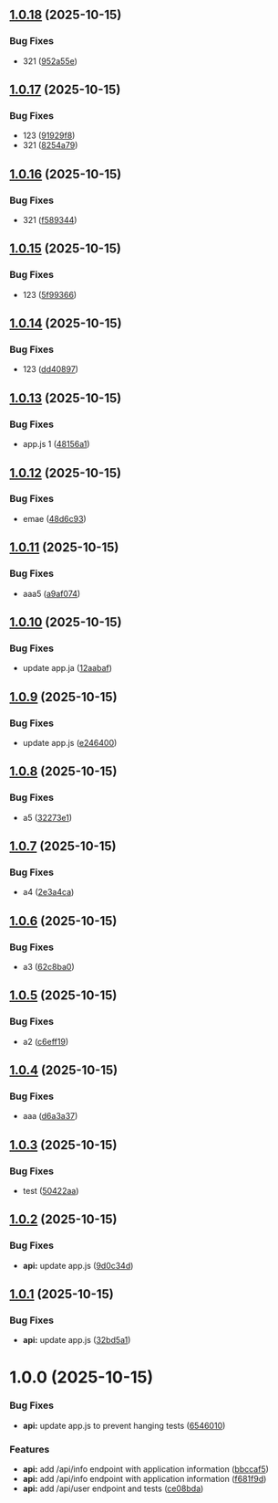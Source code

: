 ## [1.0.18](https://github.com/PapaIPapa/ci-cd-pipeline-project/compare/v1.0.17...v1.0.18) (2025-10-15)


### Bug Fixes

* 321 ([952a55e](https://github.com/PapaIPapa/ci-cd-pipeline-project/commit/952a55ef38bae2d5000d32bf9ddba00d24b8503e))

## [1.0.17](https://github.com/PapaIPapa/ci-cd-pipeline-project/compare/v1.0.16...v1.0.17) (2025-10-15)


### Bug Fixes

* 123 ([91929f8](https://github.com/PapaIPapa/ci-cd-pipeline-project/commit/91929f8d8e3026275a272257a5372b48c3ca00c8))
* 321 ([8254a79](https://github.com/PapaIPapa/ci-cd-pipeline-project/commit/8254a792277ebe3d179bc999a58706b33b7908ad))

## [1.0.16](https://github.com/PapaIPapa/ci-cd-pipeline-project/compare/v1.0.15...v1.0.16) (2025-10-15)


### Bug Fixes

* 321 ([f589344](https://github.com/PapaIPapa/ci-cd-pipeline-project/commit/f589344507241be91434c5bc5a14a543bd14756b))

## [1.0.15](https://github.com/PapaIPapa/ci-cd-pipeline-project/compare/v1.0.14...v1.0.15) (2025-10-15)


### Bug Fixes

* 123 ([5f99366](https://github.com/PapaIPapa/ci-cd-pipeline-project/commit/5f993660f10df28fd617d5ee572b6cf513e4589d))

## [1.0.14](https://github.com/PapaIPapa/ci-cd-pipeline-project/compare/v1.0.13...v1.0.14) (2025-10-15)


### Bug Fixes

* 123 ([dd40897](https://github.com/PapaIPapa/ci-cd-pipeline-project/commit/dd40897dd5628fdd2f9db6e390a446c20de7070a))

## [1.0.13](https://github.com/PapaIPapa/ci-cd-pipeline-project/compare/v1.0.12...v1.0.13) (2025-10-15)


### Bug Fixes

* app.js 1 ([48156a1](https://github.com/PapaIPapa/ci-cd-pipeline-project/commit/48156a138f6e9712fcc8109fc6f6c7b90f1f4077))

## [1.0.12](https://github.com/PapaIPapa/ci-cd-pipeline-project/compare/v1.0.11...v1.0.12) (2025-10-15)


### Bug Fixes

* emae ([48d6c93](https://github.com/PapaIPapa/ci-cd-pipeline-project/commit/48d6c933c46c29bd8401e808d36ebfd650c7bbaa))

## [1.0.11](https://github.com/PapaIPapa/ci-cd-pipeline-project/compare/v1.0.10...v1.0.11) (2025-10-15)


### Bug Fixes

* aaa5 ([a9af074](https://github.com/PapaIPapa/ci-cd-pipeline-project/commit/a9af07414831aba3b247f4f9f2eb7439dbef4a9b))

## [1.0.10](https://github.com/PapaIPapa/ci-cd-pipeline-project/compare/v1.0.9...v1.0.10) (2025-10-15)


### Bug Fixes

* update app.ja ([12aabaf](https://github.com/PapaIPapa/ci-cd-pipeline-project/commit/12aabafb7d8f96ae8df22f6904b3d702d919fa8e))

## [1.0.9](https://github.com/PapaIPapa/ci-cd-pipeline-project/compare/v1.0.8...v1.0.9) (2025-10-15)


### Bug Fixes

* update app.js ([e246400](https://github.com/PapaIPapa/ci-cd-pipeline-project/commit/e246400f8a2d142c11811250d60d1f1ac800c17a))

## [1.0.8](https://github.com/PapaIPapa/ci-cd-pipeline-project/compare/v1.0.7...v1.0.8) (2025-10-15)


### Bug Fixes

* a5 ([32273e1](https://github.com/PapaIPapa/ci-cd-pipeline-project/commit/32273e1b601859eb4e5c6d1f4e06999f82a71a68))

## [1.0.7](https://github.com/PapaIPapa/ci-cd-pipeline-project/compare/v1.0.6...v1.0.7) (2025-10-15)


### Bug Fixes

* a4 ([2e3a4ca](https://github.com/PapaIPapa/ci-cd-pipeline-project/commit/2e3a4ca8faa11cc4c327bcba8d0a624d542050ef))

## [1.0.6](https://github.com/PapaIPapa/ci-cd-pipeline-project/compare/v1.0.5...v1.0.6) (2025-10-15)


### Bug Fixes

* a3 ([62c8ba0](https://github.com/PapaIPapa/ci-cd-pipeline-project/commit/62c8ba0054c436f9d9f67bd4261533f22ed383b2))

## [1.0.5](https://github.com/PapaIPapa/ci-cd-pipeline-project/compare/v1.0.4...v1.0.5) (2025-10-15)


### Bug Fixes

* a2 ([c6eff19](https://github.com/PapaIPapa/ci-cd-pipeline-project/commit/c6eff19c5a5b5636ed0530305017b727732e0d6f))

## [1.0.4](https://github.com/PapaIPapa/ci-cd-pipeline-project/compare/v1.0.3...v1.0.4) (2025-10-15)


### Bug Fixes

* aaa ([d6a3a37](https://github.com/PapaIPapa/ci-cd-pipeline-project/commit/d6a3a37af61bbcda844569b15b3d79b43c098c6a))

## [1.0.3](https://github.com/PapaIPapa/ci-cd-pipeline-project/compare/v1.0.2...v1.0.3) (2025-10-15)


### Bug Fixes

* test ([50422aa](https://github.com/PapaIPapa/ci-cd-pipeline-project/commit/50422aae8a7e5d77b0a7c8db423287a077ba6009))

## [1.0.2](https://github.com/PapaIPapa/ci-cd-pipeline-project/compare/v1.0.1...v1.0.2) (2025-10-15)


### Bug Fixes

* **api:** update app.js ([9d0c34d](https://github.com/PapaIPapa/ci-cd-pipeline-project/commit/9d0c34d703134b1746095e8aa87fda8846bff573))

## [1.0.1](https://github.com/PapaIPapa/ci-cd-pipeline-project/compare/v1.0.0...v1.0.1) (2025-10-15)


### Bug Fixes

* **api:** update app.js ([32bd5a1](https://github.com/PapaIPapa/ci-cd-pipeline-project/commit/32bd5a1b0d8694c22d6f5a86738c3b182bb7e0c0))

# 1.0.0 (2025-10-15)


### Bug Fixes

* **api:** update app.js to prevent hanging tests ([6546010](https://github.com/PapaIPapa/ci-cd-pipeline-project/commit/654601025ffef7f555bc674db966c4be177a1688))


### Features

* **api:** add /api/info endpoint with application information ([bbccaf5](https://github.com/PapaIPapa/ci-cd-pipeline-project/commit/bbccaf5a8835913af83d4af819a353cbaf01aa03))
* **api:** add /api/info endpoint with application information ([f681f9d](https://github.com/PapaIPapa/ci-cd-pipeline-project/commit/f681f9d32236939770db6aa91942ccd22e264400))
* **api:** add /api/user endpoint and tests ([ce08bda](https://github.com/PapaIPapa/ci-cd-pipeline-project/commit/ce08bdafcc7ac646a6bb54276e6f93bb0a6f49d0))
